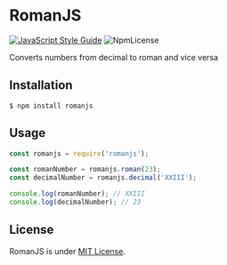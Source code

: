 # RomanJS

[![JavaScript Style Guide](https://img.shields.io/badge/code_style-standard-brightgreen.svg)](https://standardjs.com)
![NpmLicense](https://img.shields.io/npm/l/romanjs.svg)

Converts numbers from decimal to roman and vice versa

## Installation

`$ npm install romanjs`

## Usage

```js
const romanjs = require('romanjs');

const romanNumber = romanjs.roman(23);
const decimalNumber = romanjs.decimal('XXIII');

console.log(romanNumber); // XXIII
console.log(decimalNumber); // 23
```

## License

RomanJS is under [MIT License](/LICENSE).
